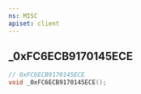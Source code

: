 ```yaml
---
ns: MISC
apiset: client
---
```

## _0xFC6ECB9170145ECE

```c
// 0xFC6ECB9170145ECE
void _0xFC6ECB9170145ECE();
```





